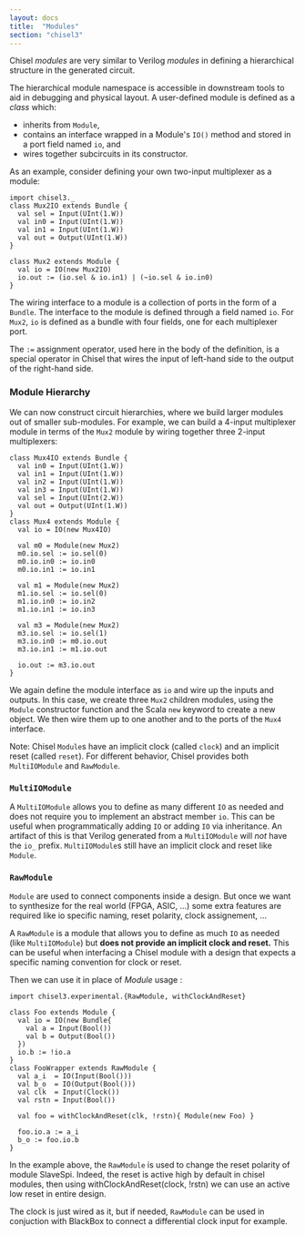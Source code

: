 ```yaml
---
layout: docs
title:  "Modules"
section: "chisel3"
---
```

Chisel *modules* are very similar to Verilog *modules* in
defining a hierarchical structure in the generated circuit.

The hierarchical module namespace is accessible in downstream tools
to aid in debugging and physical layout.  A user-defined module is
defined as a *class* which:

 - inherits from ```Module```,
 - contains an interface wrapped in a Module's ```IO()``` method and stored in a port field named ```io```, and
 - wires together subcircuits in its constructor.

As an example, consider defining your own two-input multiplexer as a
module:
```tut:silent
import chisel3._
class Mux2IO extends Bundle {
  val sel = Input(UInt(1.W))
  val in0 = Input(UInt(1.W))
  val in1 = Input(UInt(1.W))
  val out = Output(UInt(1.W))
}

class Mux2 extends Module {
  val io = IO(new Mux2IO)
  io.out := (io.sel & io.in1) | (~io.sel & io.in0)
}
```

The wiring interface to a module is a collection of ports in the
form of a ```Bundle```.  The interface to the module is defined
through a field named ```io```.  For ```Mux2```, ```io``` is
defined as a bundle with four fields, one for each multiplexer port.

The ```:=``` assignment operator, used here in the body of the
definition, is a special operator in Chisel that wires the input of
left-hand side to the output of the right-hand side.

### Module Hierarchy

We can now construct circuit hierarchies, where we build larger modules out
of smaller sub-modules.  For example, we can build a 4-input
multiplexer module in terms of the ```Mux2``` module by wiring
together three 2-input multiplexers:

```tut:silent
class Mux4IO extends Bundle {
  val in0 = Input(UInt(1.W))
  val in1 = Input(UInt(1.W))
  val in2 = Input(UInt(1.W))
  val in3 = Input(UInt(1.W))
  val sel = Input(UInt(2.W))
  val out = Output(UInt(1.W))
}
class Mux4 extends Module {
  val io = IO(new Mux4IO)

  val m0 = Module(new Mux2)
  m0.io.sel := io.sel(0)
  m0.io.in0 := io.in0
  m0.io.in1 := io.in1

  val m1 = Module(new Mux2)
  m1.io.sel := io.sel(0)
  m1.io.in0 := io.in2
  m1.io.in1 := io.in3

  val m3 = Module(new Mux2)
  m3.io.sel := io.sel(1)
  m3.io.in0 := m0.io.out
  m3.io.in1 := m1.io.out

  io.out := m3.io.out
}
```

We again define the module interface as ```io``` and wire up the
inputs and outputs.  In this case, we create three ```Mux2```
children modules, using the ```Module``` constructor function and
the Scala ```new``` keyword to create a
new object.  We then wire them up to one another and to the ports of
the ```Mux4``` interface.

Note: Chisel `Module`s have an implicit clock (called `clock`) and
an implicit reset (called `reset`). For different behavior, Chisel
provides both `MultiIOModule` and `RawModule`.

### `MultiIOModule`

A `MultiIOModule` allows you to define as many different `IO` as needed
and does not require you to implement an abstract member `io`.
This can be useful when programmatically adding `IO` or adding `IO` via inheritance.
An artifact of this is that Verilog generated from a `MultiIOModule` will
*not* have the `io_` prefix. `MultiIOModule`s still have an implicit
clock and reset like `Module`.

<!-- TODO: Some example -->

### `RawModule`

`Module` are used to connect components inside a design. But once we
want to synthesize for the real world (FPGA, ASIC, ...) some extra
features are required like io specific naming, reset polarity, clock
assignement, ...

A `RawModule` is a module that allows you to define as much `IO` as needed
(like `MultiIOModule`) but **does not provide an implicit clock and reset.**
This can be useful when interfacing a Chisel module with a design that expects
a specific naming convention for clock or reset.

Then we can use it in place of *Module* usage :
```tut:silent
import chisel3.experimental.{RawModule, withClockAndReset}

class Foo extends Module {
  val io = IO(new Bundle{
    val a = Input(Bool())
    val b = Output(Bool())
  })
  io.b := !io.a
}
class FooWrapper extends RawModule {
  val a_i  = IO(Input(Bool()))
  val b_o  = IO(Output(Bool()))
  val clk  = Input(Clock())
  val rstn = Input(Bool())

  val foo = withClockAndReset(clk, !rstn){ Module(new Foo) }

  foo.io.a := a_i
  b_o := foo.io.b
}
```

In the example above, the `RawModule` is used to change the reset polarity
of module SlaveSpi. Indeed, the reset is active high by default in chisel
modules, then using withClockAndReset(clock, !rstn) we can use an active low
reset in entire design.

The clock is just wired as it, but if needed, `RawModule` can be used in
conjuction with BlackBox to connect a differential clock input for example.
